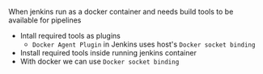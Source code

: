When jenkins run as a docker container and needs build tools to be available for pipelines
- Intall required tools as plugins
  - `Docker Agent Plugin` in Jenkins uses host's `Docker socket binding`
- Install required tools inside running jenkins container
- With docker we can use `Docker socket binding`
